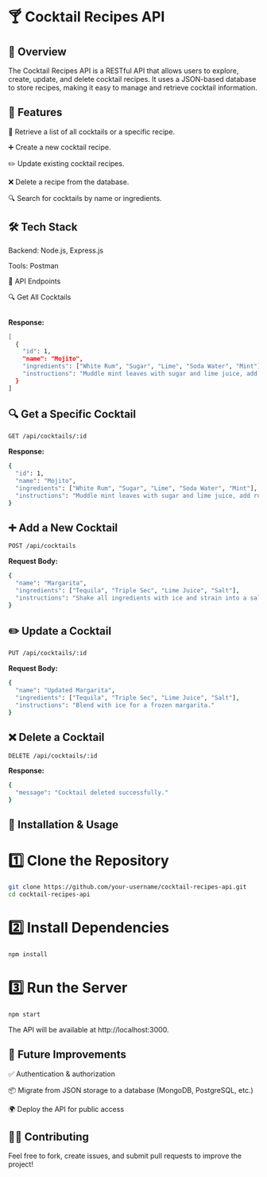 # 🍸 Cocktail Recipes API

## 📌 Overview

The Cocktail Recipes API is a RESTful API that allows users to explore, create, update, and delete cocktail recipes. It uses a JSON-based database to store recipes, making it easy to manage and retrieve cocktail information.

## 🚀 Features

📖 Retrieve a list of all cocktails or a specific recipe.

➕ Create a new cocktail recipe.

✏️ Update existing cocktail recipes.

❌ Delete a recipe from the database.

🔍 Search for cocktails by name or ingredients.

## 🛠️ Tech Stack

Backend: Node.js, Express.js

Tools: Postman

📂 API Endpoints

🔍 Get All Cocktails

```bash GET /api/cocktails
```

**Response:**


```bash
[
  {
    "id": 1,
    "name": "Mojito",
    "ingredients": ["White Rum", "Sugar", "Lime", "Soda Water", "Mint"],
    "instructions": "Muddle mint leaves with sugar and lime juice, add rum, and top with soda water."
  }
]
```

## 🔍 Get a Specific Cocktail
```bash
GET /api/cocktails/:id
```

**Response:**
```bash
{
  "id": 1,
  "name": "Mojito",
  "ingredients": ["White Rum", "Sugar", "Lime", "Soda Water", "Mint"],
  "instructions": "Muddle mint leaves with sugar and lime juice, add rum, and top with soda water."
}
```
## ➕ Add a New Cocktail
```bash
POST /api/cocktails
```
**Request Body:**
```bash
{
  "name": "Margarita",
  "ingredients": ["Tequila", "Triple Sec", "Lime Juice", "Salt"],
  "instructions": "Shake all ingredients with ice and strain into a salt-rimmed glass."
}
```

## ✏️ Update a Cocktail
```bash
PUT /api/cocktails/:id
```
**Request Body:**
```bash
{
  "name": "Updated Margarita",
  "ingredients": ["Tequila", "Triple Sec", "Lime Juice", "Salt"],
  "instructions": "Blend with ice for a frozen margarita."
}
```
## ❌ Delete a Cocktail
```bash
DELETE /api/cocktails/:id
```
**Response:**
```bash
{
  "message": "Cocktail deleted successfully."
}
```
## 🔧 Installation & Usage

# 1️⃣ Clone the Repository
```bash
git clone https://github.com/your-username/cocktail-recipes-api.git
cd cocktail-recipes-api
```
# 2️⃣ Install Dependencies
```bash
npm install
```
# 3️⃣ Run the Server
```bash
npm start
```
The API will be available at http://localhost:3000.



## 📌 Future Improvements

✅ Authentication & authorization

📦 Migrate from JSON storage to a database (MongoDB, PostgreSQL, etc.)

🌍 Deploy the API for public access

## 👨‍💻 Contributing

Feel free to fork, create issues, and submit pull requests to improve the project!

